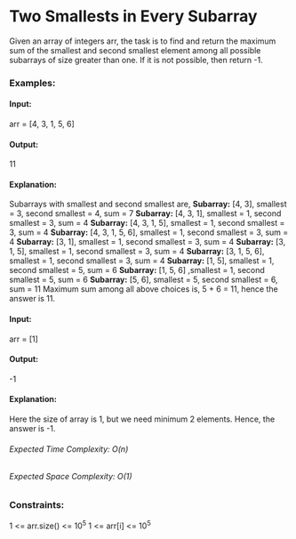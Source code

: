# Two Smallests in Every Subarray
Given an array of integers arr, the task is to find and return the maximum sum of the smallest and second smallest element among all possible subarrays of size greater than one. If it is not possible, then return -1.

### Examples:
#### Input:
arr = [4, 3, 1, 5, 6]
#### Output:
11
#### Explanation: 
Subarrays with smallest and second smallest are,
**Subarray:** [4, 3], smallest = 3, second smallest = 4, sum = 7
**Subarray:** [4, 3, 1], smallest = 1, second smallest = 3, sum = 4
**Subarray:** [4, 3, 1, 5], smallest = 1, second smallest = 3, sum = 4
**Subarray:** [4, 3, 1, 5, 6], smallest = 1, second smallest = 3, sum = 4
**Subarray:** [3, 1], smallest = 1, second smallest = 3, sum = 4
**Subarray:** [3, 1, 5], smallest = 1, second smallest = 3, sum = 4
**Subarray:** [3, 1, 5, 6], smallest = 1, second smallest = 3, sum = 4
**Subarray:** [1, 5], smallest = 1, second smallest = 5, sum = 6
**Subarray:** [1, 5, 6] ,smallest = 1, second smallest = 5, sum = 6
**Subarray:** [5, 6], smallest = 5, second smallest = 6, sum = 11
Maximum sum among all above choices is, 5 + 6 = 11, hence the answer is 11.

#### Input: 
arr = [1]
#### Output:
-1
#### Explanation: 
Here the size of array is 1, but we need minimum 2 elements. Hence, the answer is -1.

###### Expected Time Complexity: O(n)
###### Expected Space Complexity: O(1)

### Constraints:
1 <= arr.size() <= $`10^5`$ 
1 <= arr[i] <= $`10^5`$

